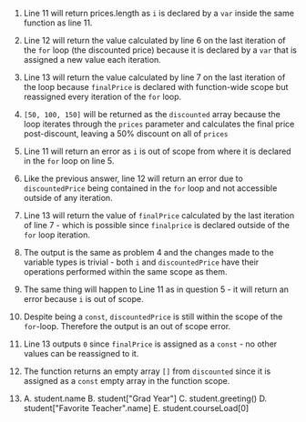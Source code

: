 1. Line 11 will return prices.length as `i` is declared by a `var` inside the same function as line 11.

2. Line 12 will return the value calculated by line 6 on the last iteration of the `for` loop (the discounted price) because it is declared by a `var` that is assigned a new value each iteration.
   
3. Line 13 will return the value calculated by line 7 on the last iteration of the loop because `finalPrice` is declared with function-wide scope but reassigned every iteration of the `for` loop.

4. `[50, 100, 150]` will be returned as the `discounted` array because the loop iterates through the `prices` parameter and calculates the final price post-discount, leaving a 50% discount on all of `prices`

5. Line 11 will return an error as `i` is out of scope from where it is declared in the `for` loop on line 5.
 
6. Like the previous answer, line 12 will return an error due to  `discountedPrice` being contained in the `for` loop and not accessible outside of any iteration.

7. Line 13 will return the value of `finalPrice` calculated by the last iteration of line 7 - which is possible since `finalprice` is declared outside of the `for` loop iteration.

8. The output is the same as problem 4 and the changes made to the variable types is trivial - both `i` and `discountedPrice` have their operations performed within the same scope as them.

9. The same thing will happen to Line 11 as in question 5 - it will return an error because `i` is out of scope.
    
10. Despite being a `const`, `discountedPrice` is still within the scope of the `for`-loop. Therefore the output is an out of scope error.

11. Line 13 outputs `0` since `finalPrice` is assigned as a `const` - no other values can be reassigned to it.

12. The function returns an empty array `[]` from `discounted` since it is assigned as a `const` empty array in the function scope.
    
13. 
    A. student.name
    B. student["Grad Year"]
    C. student.greeting()
    D. student["Favorite Teacher".name]
    E. student.courseLoad[0]